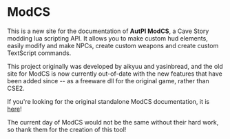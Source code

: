 # ModCS

This is a new site for the documentation of **AutPI ModCS**, a Cave Story modding lua scripting API.
It allows you to make custom hud elements, easily modify and make NPCs, create custom weapons and
create custom TextScript commands.

This project originally was developed by aikyuu and yasinbread, and the old site for ModCS
is now currently out-of-date with the new features that have been added since -- as a freeware dll for the original game, rather than CSE2.

If you're looking for the original standalone ModCS documentation, it is [here](https://modcavestory.github.io)!

The current day of ModCS would not be the same without their hard work, so thank them for the creation of this tool!